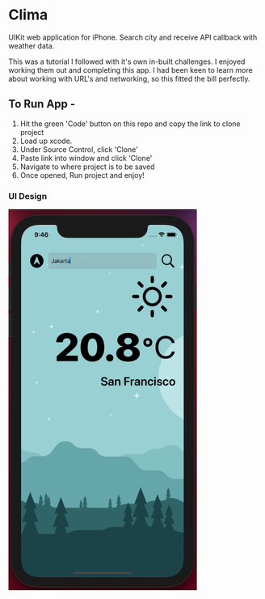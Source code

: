 # Clima
UIKit web application for iPhone. Search city and receive API callback with weather data.

This was a tutorial I followed with it's own in-built challenges. I enjoyed working them out and completing this app. I had been keen to learn more about working with URL's and networking, so this fitted the bill perfectly.

## To Run App - 

1. Hit the green 'Code' button on this repo and copy the link to clone project
2. Load up xcode.
3. Under Source Control, click 'Clone'
4. Paste link into window and click 'Clone'
5. Navigate to where project is to be saved
6. Once opened, Run project and enjoy!

### UI Design

![](images/Main.png)
